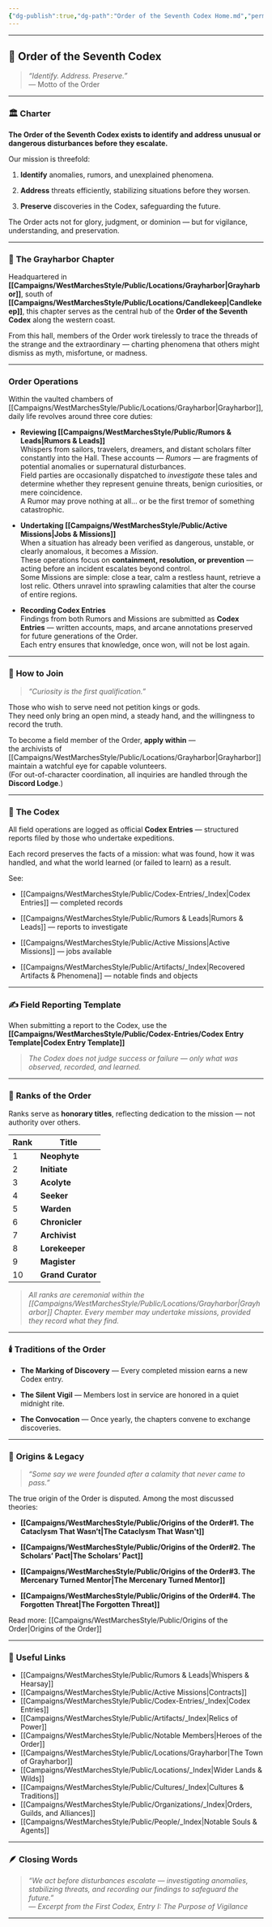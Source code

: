 ```yaml
---
{"dg-publish":true,"dg-path":"Order of the Seventh Codex Home.md","permalink":"/order-of-the-seventh-codex-home/","title":"Order of the Seventh Codex","tags":["homepage","guild","grayharbor","codex","gardenEntry"],"dgShowFileTree":true}
---
```


---

## 🌌 **Order of the Seventh Codex**

> _“Identify. Address. Preserve.”_  
> — Motto of the Order

---

### 🏛️ **Charter**

**The Order of the Seventh Codex exists to identify and address unusual or dangerous disturbances before they escalate.**

Our mission is threefold:

1. **Identify** anomalies, rumors, and unexplained phenomena.
    
2. **Address** threats efficiently, stabilizing situations before they worsen.
    
3. **Preserve** discoveries in the Codex, safeguarding the future.
    

The Order acts not for glory, judgment, or dominion — but for vigilance, understanding, and preservation.

---

### 📖 **The Grayharbor Chapter**

Headquartered in **[[Campaigns/WestMarchesStyle/Public/Locations/Grayharbor\|Grayharbor]]**, south of **[[Campaigns/WestMarchesStyle/Public/Locations/Candlekeep\|Candlekeep]]**, this chapter serves as the central hub of the **Order of the Seventh Codex** along the western coast.

From this hall, members of the Order work tirelessly to trace the threads of the strange and the extraordinary — charting phenomena that others might dismiss as myth, misfortune, or madness.

---

### **Order Operations**

Within the vaulted chambers of [[Campaigns/WestMarchesStyle/Public/Locations/Grayharbor\|Grayharbor]], daily life revolves around three core duties:

- **Reviewing [[Campaigns/WestMarchesStyle/Public/Rumors & Leads\|Rumors & Leads]]**  
    Whispers from sailors, travelers, dreamers, and distant scholars filter constantly into the Hall. These accounts — _Rumors_ — are fragments of potential anomalies or supernatural disturbances.  
    Field parties are occasionally dispatched to _investigate_ these tales and determine whether they represent genuine threats, benign curiosities, or mere coincidence.  
    A Rumor may prove nothing at all… or be the first tremor of something catastrophic.
    
- **Undertaking [[Campaigns/WestMarchesStyle/Public/Active Missions\|Jobs & Missions]]**  
    When a situation has already been verified as dangerous, unstable, or clearly anomalous, it becomes a _Mission_.  
    These operations focus on **containment, resolution, or prevention** — acting before an incident escalates beyond control.  
    Some Missions are simple: close a tear, calm a restless haunt, retrieve a lost relic. Others unravel into sprawling calamities that alter the course of entire regions.
    
- **Recording Codex Entries**  
    Findings from both Rumors and Missions are submitted as **Codex Entries** — written accounts, maps, and arcane annotations preserved for future generations of the Order.  
    Each entry ensures that knowledge, once won, will not be lost again.

---

### 🧭 **How to Join**

> _“Curiosity is the first qualification.”_

Those who wish to serve need not petition kings or gods.  
They need only bring an open mind, a steady hand, and the willingness to record the truth.

To become a field member of the Order, **apply within** —  
the archivists of [[Campaigns/WestMarchesStyle/Public/Locations/Grayharbor\|Grayharbor]] maintain a watchful eye for capable volunteers.  
(For out-of-character coordination, all inquiries are handled through the **Discord Lodge**.)

---

### 📘 **The Codex**

All field operations are logged as official **Codex Entries** — structured reports filed by those who undertake expeditions.

Each record preserves the facts of a mission: what was found, how it was handled, and what the world learned (or failed to learn) as a result.

See:

- [[Campaigns/WestMarchesStyle/Public/Codex-Entries/_Index\|Codex Entries]] — completed records
    
- [[Campaigns/WestMarchesStyle/Public/Rumors & Leads\|Rumors & Leads]] — reports to investigate
	
- [[Campaigns/WestMarchesStyle/Public/Active Missions\|Active Missions]] — jobs available
    
- [[Campaigns/WestMarchesStyle/Public/Artifacts/_Index\|Recovered Artifacts & Phenomena]] — notable finds and objects
    

---

### ✍️ **Field Reporting Template**

When submitting a report to the Codex, use the **[[Campaigns/WestMarchesStyle/Public/Codex-Entries/Codex Entry Template\|Codex Entry Template]]**

> _The Codex does not judge success or failure — only what was observed, recorded, and learned._

---

### 🧩 **Ranks of the Order**

Ranks serve as **honorary titles**, reflecting dedication to the mission — not authority over others.

| Rank | Title             |
| ---- | ----------------- |
| 1    | **Neophyte**      |
| 2    | **Initiate**      |
| 3    | **Acolyte**       |
| 4    | **Seeker**        |
| 5    | **Warden**        |
| 6    | **Chronicler**    |
| 7    | **Archivist**     |
| 8    | **Lorekeeper**    |
| 9    | **Magister**      |
| 10   | **Grand Curator** |

> _All ranks are ceremonial within the [[Campaigns/WestMarchesStyle/Public/Locations/Grayharbor\|Grayharbor]] Chapter. Every member may undertake missions, provided they record what they find._

---

### 🕯️ **Traditions of the Order**

- **The Marking of Discovery** — Every completed mission earns a new Codex entry.
    
- **The Silent Vigil** — Members lost in service are honored in a quiet midnight rite.
    
- **The Convocation** — Once yearly, the chapters convene to exchange discoveries.
    

---

### 🧶 **Origins & Legacy**

> _“Some say we were founded after a calamity that never came to pass.”_

The true origin of the Order is disputed. Among the most discussed theories:

- **[[Campaigns/WestMarchesStyle/Public/Origins of the Order#**1. The Cataclysm That Wasn’t**\|The Cataclysm That Wasn't]]**
    
- **[[Campaigns/WestMarchesStyle/Public/Origins of the Order#**2. The Scholars’ Pact**\|The Scholars’ Pact]]**
    
- **[[Campaigns/WestMarchesStyle/Public/Origins of the Order#**3. The Mercenary Turned Mentor**\|The Mercenary Turned Mentor]]**
    
- **[[Campaigns/WestMarchesStyle/Public/Origins of the Order#**4. The Forgotten Threat**\|The Forgotten Threat]]**
    

Read more: [[Campaigns/WestMarchesStyle/Public/Origins of the Order\|Origins of the Order]]

---

### 📂 **Useful Links**

- [[Campaigns/WestMarchesStyle/Public/Rumors & Leads\|Whispers & Hearsay]]
- [[Campaigns/WestMarchesStyle/Public/Active Missions\|Contracts]]
- [[Campaigns/WestMarchesStyle/Public/Codex-Entries/_Index\|Codex Entries]]
- [[Campaigns/WestMarchesStyle/Public/Artifacts/_Index\|Relics of Power]]
- [[Campaigns/WestMarchesStyle/Public/Notable Members\|Heroes of the Order]]
- [[Campaigns/WestMarchesStyle/Public/Locations/Grayharbor\|The Town of Grayharbor]]
- [[Campaigns/WestMarchesStyle/Public/Locations/_Index\|Wider Lands & Wilds]]
- [[Campaigns/WestMarchesStyle/Public/Cultures/_Index\|Cultures & Traditions]]
- [[Campaigns/WestMarchesStyle/Public/Organizations/_Index\|Orders, Guilds, and Alliances]]
- [[Campaigns/WestMarchesStyle/Public/People/_Index\|Notable Souls & Agents]]

---

### 🪶 **Closing Words**

> _“We act before disturbances escalate — investigating anomalies, stabilizing threats, and recording our findings to safeguard the future.”_  
> — _Excerpt from the First Codex, Entry I: The Purpose of Vigilance_

---